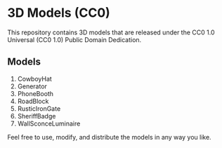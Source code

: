 # 3D Models (CC0)
This repository contains 3D models that are released under the CC0 1.0 Universal (CC0 1.0) Public Domain Dedication.

## Models
1. CowboyHat
2. Generator
3. PhoneBooth
4. RoadBlock
5. RusticIronGate
6. SheriffBadge
7. WallSconceLuminaire

Feel free to use, modify, and distribute the models in any way you like.
